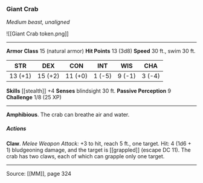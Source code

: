 ### Giant Crab
_Medium beast, unaligned_

![[Giant Crab token.png]]


---

**Armor Class** 15 (natural armor)
**Hit Points** 13 (3d8)
**Speed** 30 ft., swim 30 ft.

| STR     | DEX     | CON     | INT     | WIS     | CHA     |
|---------|---------|---------|---------|---------|---------|
| 13 (+1) | 15 (+2) | 11 (+0) | 1 (-5) | 9 (-1) | 3 (-4) |

**Skills** [[stealth]] +4
**Senses** blindsight 30 ft.
**Passive Perception** 9
**Challenge** 1/8 (25 XP)

---

**Amphibious**. The crab can breathe air and water.

##### Actions
**Claw**. _Melee Weapon Attack:_ +3 to hit, reach 5 ft., one target. Hit: 4 (1d6 + 1) bludgeoning damage, and the target is [[grappled]] (escape DC 11). The crab has two claws, each of which can grapple only one target.


---

Source: [[MM]], page 324